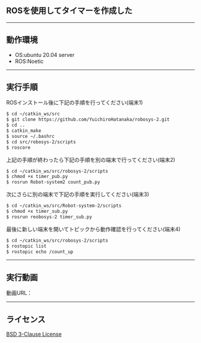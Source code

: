 ## ROSを使用してタイマーを作成した
---

## 動作環境
* OS:ubuntu 20.04 server
* ROS:Noetic
---

## 実行手順
ROSインストール後に下記の手順を行ってください(端末1)
```sh
$ cd ~/catkin_ws/src
$ git clone https://github.com/YuichiroHatanaka/robosys-2.git
$ cd ..
$ catkin_make
$ source ~/.bashrc
$ cd src/robosys-2/scripts
$ roscore
```
上記の手順が終わったら下記の手順を別の端末で行ってください(端末2)
```sh
$ cd ~/catkin_ws/src/robosys-2/scripts
$ chmod +x timer_pub.py
$ rosrun Robot-system2 count_pub.py
```
次にさらに別の端末で下記の手順を実行してください(端末3)
```sh
$ cd ~/catkin_ws/src/Robot-system-2/scripts
$ chmod +x timer_sub.py
$ rosrun reobosys-2 timer_sub.py
```
最後に新しい端末を開いてトピックから動作確認を行ってください(端末4)
```sh
$ cd ~/catkin_ws/src/robosys-2/scripts
$ rostopic list
$ rostopic echo /count_up
```
---

## 実行動画
動画URL：

---

## ライセンス
[BSD 3-Clause License]()
